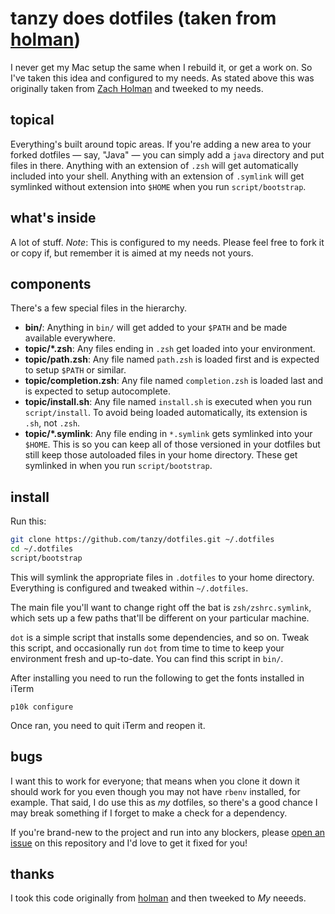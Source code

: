 # tanzy does dotfiles (taken from [holman](https://github.com/holman/dotfiles))

I never get my Mac setup the same when I rebuild it, or get a work on. So I've taken this idea and configured to my needs. As stated above this was originally taken from [Zach Holman](https://zachholman.com/2010/08/dotfiles-are-meant-to-be-forked/) and tweeked to my needs.

## topical

Everything's built around topic areas. If you're adding a new area to your
forked dotfiles — say, "Java" — you can simply add a `java` directory and put
files in there. Anything with an extension of `.zsh` will get automatically
included into your shell. Anything with an extension of `.symlink` will get
symlinked without extension into `$HOME` when you run `script/bootstrap`.

## what's inside

A lot of stuff. *Note*: This is configured to my needs. Please feel free to fork it or copy if, but remember it is aimed at my needs not yours.

## components

There's a few special files in the hierarchy.

- **bin/**: Anything in `bin/` will get added to your `$PATH` and be made
  available everywhere.
- **topic/\*.zsh**: Any files ending in `.zsh` get loaded into your
  environment.
- **topic/path.zsh**: Any file named `path.zsh` is loaded first and is
  expected to setup `$PATH` or similar.
- **topic/completion.zsh**: Any file named `completion.zsh` is loaded
  last and is expected to setup autocomplete.
- **topic/install.sh**: Any file named `install.sh` is executed when you run `script/install`. To avoid being loaded automatically, its extension is `.sh`, not `.zsh`.
- **topic/\*.symlink**: Any file ending in `*.symlink` gets symlinked into
  your `$HOME`. This is so you can keep all of those versioned in your dotfiles
  but still keep those autoloaded files in your home directory. These get
  symlinked in when you run `script/bootstrap`.

## install

Run this:

```sh
git clone https://github.com/tanzy/dotfiles.git ~/.dotfiles
cd ~/.dotfiles
script/bootstrap
```

This will symlink the appropriate files in `.dotfiles` to your home directory.
Everything is configured and tweaked within `~/.dotfiles`.

The main file you'll want to change right off the bat is `zsh/zshrc.symlink`,
which sets up a few paths that'll be different on your particular machine.

`dot` is a simple script that installs some dependencies, and so on. Tweak this script, and occasionally run `dot` from
time to time to keep your environment fresh and up-to-date. You can find
this script in `bin/`.

After installing you need to run the following to get the fonts installed in iTerm

```p10k configure```

Once ran, you need to quit iTerm and reopen it.
## bugs

I want this to work for everyone; that means when you clone it down it should
work for you even though you may not have `rbenv` installed, for example. That
said, I do use this as _my_ dotfiles, so there's a good chance I may break
something if I forget to make a check for a dependency.

If you're brand-new to the project and run into any blockers, please
[open an issue](https://github.com/tanzy/dotfiles/issues) on this repository
and I'd love to get it fixed for you!

## thanks

I took this code originally from [holman](https://github.com/holman/dotfiles) and then tweeked to _My_ neeeds.
